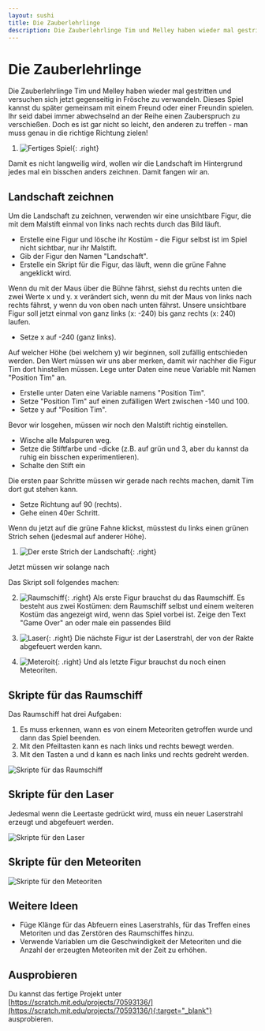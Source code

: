```yaml
---
layout: sushi
title: Die Zauberlehrlinge
description: Die Zauberlehrlinge Tim und Melley haben wieder mal gestritten und versuchen sich jetzt gegenseitig in Frösche zu verwandeln. Dieses Spiel kannst du später gemeinsam mit einem Freund oder einer Freundin spielen.
---
```


# Die Zauberlehrlinge

Die Zauberlehrlinge Tim und Melley haben wieder mal gestritten und versuchen sich jetzt gegenseitig in Frösche zu verwandeln. Dieses Spiel kannst du später gemeinsam mit einem Freund oder einer Freundin spielen. Ihr seid dabei immer abwechselnd an der Reihe einen Zauberspruch zu verschießen. Doch es ist gar nicht so leicht, den anderen zu treffen - man muss genau in die richtige Richtung zielen!

1. ![Fertiges Spiel](scratch-zauberlehrlinge/01-fertig.png){: .right}

Damit es nicht langweilig wird, wollen wir die Landschaft im Hintergrund jedes mal ein bisschen anders zeichnen. Damit fangen wir an.

## Landschaft zeichnen

Um die Landschaft zu zeichnen, verwenden wir eine unsichtbare Figur, die mit dem Malstift einmal von links nach rechts durch das Bild läuft.

* Erstelle eine Figur und lösche ihr Kostüm - die Figur selbst ist im Spiel nicht sichtbar, nur ihr Malstift.
* Gib der Figur den Namen "Landschaft".
* Erstelle ein Skript für die Figur, das läuft, wenn die grüne Fahne angeklickt wird.

Wenn du mit der Maus über die Bühne fährst, siehst du rechts unten die zwei Werte x und y. x verändert sich, wenn du mit der Maus von links nach rechts fährst, y wenn du von oben nach unten fährst.
Unsere unsichtbare Figur soll jetzt einmal von ganz links (x: -240) bis ganz rechts (x: 240) laufen.

* Setze x auf -240 (ganz links).

Auf welcher Höhe (bei welchem y) wir beginnen, soll zufällig entschieden werden. Den Wert müssen wir uns aber merken, damit wir nachher die Figur Tim dort hinstellen müssen. Lege unter Daten eine neue Variable mit Namen "Position Tim" an.

* Erstelle unter Daten eine Variable namens "Position Tim".
* Setze "Position Tim" auf einen zufälligen Wert zwischen -140 und 100.
* Setze y auf "Position Tim".

Bevor wir losgehen, müssen wir noch den Malstift richtig einstellen.
* Wische alle Malspuren weg.
* Setze die Stiftfarbe und -dicke (z.B. auf grün und 3, aber du kannst da ruhig ein bisschen experimentieren).
* Schalte den Stift ein

Die ersten paar Schritte müssen wir gerade nach rechts machen, damit Tim dort gut stehen kann.
* Setze Richtung auf 90 (rechts).
* Gehe einen 40er Schritt.

Wenn du jetzt auf die grüne Fahne klickst, müsstest du links einen grünen Strich sehen (jedesmal auf anderer Höhe).
1. ![Der erste Strich der Landschaft](scratch-zauberlehrlinge/02-strich.png){: .right}

Jetzt müssen wir solange nach 

Das Skript soll folgendes machen:


2. ![Raumschiff](scratch-space-shooter/raumschiff.png){: .right}
Als erste Figur brauchst du das Raumschiff. Es besteht aus zwei Kostümen: dem Raumschiff selbst und einem weiteren Kostüm das angezeigt wird, 
wenn das Spiel vorbei ist. Zeige den Text "Game Over" an oder male ein passendes Bild

3. ![Laser](scratch-space-shooter/laser.png){: .right}
Die nächste Figur ist der Laserstrahl, der von der Rakte abgefeuert werden kann.

4. ![Meteroit](scratch-space-shooter/meteroit.png){: .right}
Und als letzte Figur brauchst du noch einen Meteoriten.

## Skripte für das Raumschiff

Das Raumschiff hat drei Aufgaben:

<div class="plainOrderedList">
    <ol>
        <li>Es muss erkennen, wann es von einem Meteoriten getroffen wurde und dann das Spiel beenden.</li>
        <li>Mit den Pfeiltasten kann es nach links und rechts bewegt werden.</li>
        <li>Mit den Tasten a und d kann es nach links und rechts gedreht werden.</li>
    </ol>
</div>

![Skripte für das Raumschiff](scratch-space-shooter/skripte-raumschiff.png)

## Skripte für den Laser

Jedesmal wenn die Leertaste gedrückt wird, muss ein neuer Laserstrahl erzeugt und abgefeuert werden.

![Skripte für den Laser](scratch-space-shooter/skripte-laser.png)

## Skripte für den Meteoriten

![Skripte für den Meteoriten](scratch-space-shooter/skripte-meteoriten.png)

## Weitere Ideen

* Füge Klänge für das Abfeuern eines Laserstrahls, für das Treffen eines Metoriten und das Zerstören des Raumschiffes hinzu.
* Verwende Variablen um die Geschwindigkeit der Meteoriten und die Anzahl der erzeugten Meteoriten mit der Zeit zu erhöhen.

## Ausprobieren

Du kannst das fertige Projekt unter [https://scratch.mit.edu/projects/70593136/](https://scratch.mit.edu/projects/70593136/){:target="_blank"} ausprobieren.